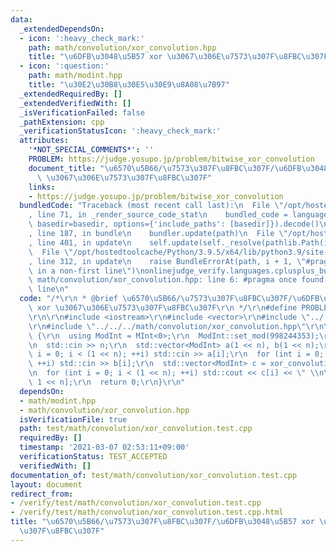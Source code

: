 ```yaml
---
data:
  _extendedDependsOn:
  - icon: ':heavy_check_mark:'
    path: math/convolution/xor_convolution.hpp
    title: "\u6DFB\u3048\u5B57 xor \u3067\u306E\u7573\u307F\u8FBC\u307F"
  - icon: ':question:'
    path: math/modint.hpp
    title: "\u30E2\u30B8\u30E5\u30E9\u8A08\u7B97"
  _extendedRequiredBy: []
  _extendedVerifiedWith: []
  _isVerificationFailed: false
  _pathExtension: cpp
  _verificationStatusIcon: ':heavy_check_mark:'
  attributes:
    '*NOT_SPECIAL_COMMENTS*': ''
    PROBLEM: https://judge.yosupo.jp/problem/bitwise_xor_convolution
    document_title: "\u6570\u5B66/\u7573\u307F\u8FBC\u307F/\u6DFB\u3048\u5B57 xor\
      \ \u3067\u306E\u7573\u307F\u8FBC\u307F"
    links:
    - https://judge.yosupo.jp/problem/bitwise_xor_convolution
  bundledCode: "Traceback (most recent call last):\n  File \"/opt/hostedtoolcache/Python/3.9.5/x64/lib/python3.9/site-packages/onlinejudge_verify/documentation/build.py\"\
    , line 71, in _render_source_code_stat\n    bundled_code = language.bundle(stat.path,\
    \ basedir=basedir, options={'include_paths': [basedir]}).decode()\n  File \"/opt/hostedtoolcache/Python/3.9.5/x64/lib/python3.9/site-packages/onlinejudge_verify/languages/cplusplus.py\"\
    , line 187, in bundle\n    bundler.update(path)\n  File \"/opt/hostedtoolcache/Python/3.9.5/x64/lib/python3.9/site-packages/onlinejudge_verify/languages/cplusplus_bundle.py\"\
    , line 401, in update\n    self.update(self._resolve(pathlib.Path(included), included_from=path))\n\
    \  File \"/opt/hostedtoolcache/Python/3.9.5/x64/lib/python3.9/site-packages/onlinejudge_verify/languages/cplusplus_bundle.py\"\
    , line 312, in update\n    raise BundleErrorAt(path, i + 1, \"#pragma once found\
    \ in a non-first line\")\nonlinejudge_verify.languages.cplusplus_bundle.BundleErrorAt:\
    \ math/convolution/xor_convolution.hpp: line 6: #pragma once found in a non-first\
    \ line\n"
  code: "/*\r\n * @brief \u6570\u5B66/\u7573\u307F\u8FBC\u307F/\u6DFB\u3048\u5B57\
    \ xor \u3067\u306E\u7573\u307F\u8FBC\u307F\r\n */\r\n#define PROBLEM \"https://judge.yosupo.jp/problem/bitwise_xor_convolution\"\
    \r\n\r\n#include <iostream>\r\n#include <vector>\r\n#include \"../../../math/modint.hpp\"\
    \r\n#include \"../../../math/convolution/xor_convolution.hpp\"\r\n\r\nint main()\
    \ {\r\n  using ModInt = MInt<0>;\r\n  ModInt::set_mod(998244353);\r\n  int n;\r\
    \n  std::cin >> n;\r\n  std::vector<ModInt> a(1 << n), b(1 << n);\r\n  for (int\
    \ i = 0; i < (1 << n); ++i) std::cin >> a[i];\r\n  for (int i = 0; i < (1 << n);\
    \ ++i) std::cin >> b[i];\r\n  std::vector<ModInt> c = xor_convolution(a, b);\r\
    \n  for (int i = 0; i < (1 << n); ++i) std::cout << c[i] << \" \\n\"[i + 1 ==\
    \ 1 << n];\r\n  return 0;\r\n}\r\n"
  dependsOn:
  - math/modint.hpp
  - math/convolution/xor_convolution.hpp
  isVerificationFile: true
  path: test/math/convolution/xor_convolution.test.cpp
  requiredBy: []
  timestamp: '2021-03-07 02:53:11+09:00'
  verificationStatus: TEST_ACCEPTED
  verifiedWith: []
documentation_of: test/math/convolution/xor_convolution.test.cpp
layout: document
redirect_from:
- /verify/test/math/convolution/xor_convolution.test.cpp
- /verify/test/math/convolution/xor_convolution.test.cpp.html
title: "\u6570\u5B66/\u7573\u307F\u8FBC\u307F/\u6DFB\u3048\u5B57 xor \u3067\u306E\u7573\
  \u307F\u8FBC\u307F"
---
```

